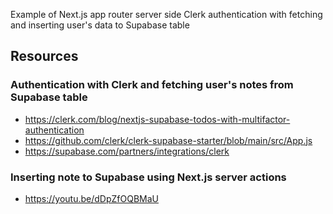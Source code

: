 Example of Next.js app router server side Clerk authentication with fetching and inserting user's data to Supabase table

## Resources

### Authentication with Clerk and fetching user's notes from Supabase table

- https://clerk.com/blog/nextjs-supabase-todos-with-multifactor-authentication
- https://github.com/clerk/clerk-supabase-starter/blob/main/src/App.js
- https://supabase.com/partners/integrations/clerk

### Inserting note to Supabase using Next.js server actions

- https://youtu.be/dDpZfOQBMaU
